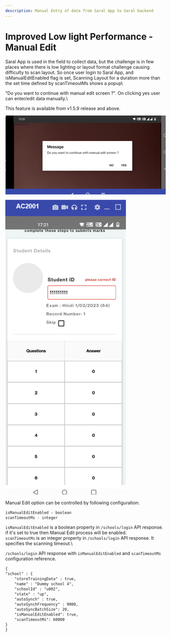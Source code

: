 ```yaml
---
description: Manual Entry of data from Saral App to Saral backend
---
```


# Improved Low light Performance - Manual Edit

Saral App is used in the field to collect data, but the challenge is in few places where there is low lighting or layout format challenge  causing difficulty to scan layout. So once user login to Saral App, and isManualEditEnabled flag is set, Scanning Layout for a duration more than the set time defined by scanTimeoutMs shows a popup\

"Do you want to continue with manual edit screen ?". On clicking yes user can enter/edit data manually.\

This feature is available from v1.5.9 release and above.

![](../../.gitbook/assets/manual-edit-notify.png)

![](../../.gitbook/assets/manual-edit-entry.png)


Manual Edit option can be controlled by following configuration:
```
isManualEditEnabled - boolean
scanTimeoutMs - integer
```

`isManualEditEnabled` is a boolean property in `/schools/login` API response. if it's set to true then Manual Edit process will be enabled.\
`scanTimeoutMs` is an integer property in `/schools/login` API response. It specifies the scanning timeout.\

`/schools/login`  API response with `isManualEditEnabled` and `scanTimeoutMs` configuration reference.

```
{
"school" : {
    "storeTrainingData" : true,
    "name" : "Dummy school 4",
    "schoolId" : "u002",
    "state" : "up",
    "autoSynch" : true,
    "autoSynchFrequency" : 9000,
    "autoSyncBatchSize": 20,
    "isManualEditEnabled": true,
    "scanTimeoutMs": 60000
}
}
```
